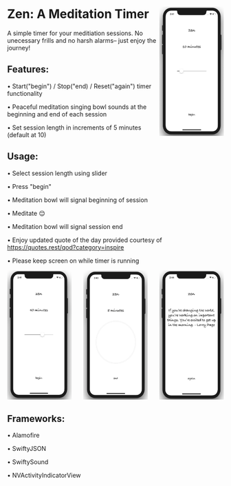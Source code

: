 # Zen: A Meditation Timer <img src="https://github.com/ncooke3/Zen/blob/master/DemoPics/demo1.png" width="150" height="300" img align="right">

A simple timer for your meditiation sessions. 
No unecessary frills and no harsh alarms– just enjoy the journey! 

## Features:

• Start("begin") / Stop("end) / Reset("again") timer functionality

• Peaceful meditation singing bowl sounds at the beginning and end of each session

• Set session length in increments of 5 minutes (default at 10)


## Usage:

• Select session length using slider

• Press "begin"

• Meditation bowl will signal beginning of session

• Meditate :relieved:

• Meditation bowl will signal session end

• Enjoy updated quote of the day provided courtesy of https://quotes.rest/qod?category=inspire

• Please keep screen on while timer is running

<img src="https://github.com/ncooke3/Zen/blob/master/DemoPics/demo2.png" width="150" height="300" img align="left"><p align="center"><img src="https://github.com/ncooke3/Zen/blob/master/DemoPics/demo3.png" width="150" height="300"><img src="https://github.com/ncooke3/Zen/blob/master/DemoPics/demo4.png" width="150" height="300" img align="right"></p>

## Frameworks:

• Alamofire

• SwiftyJSON

• SwiftySound

• NVActivityIndicatorView
